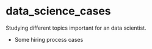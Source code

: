 # data_science_cases

Studying different topics important for an data scientist.
+ Some hiring process cases
